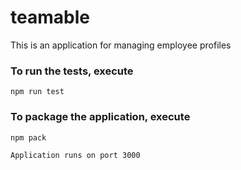 # teamable
This is an application for managing employee profiles

### To run the tests, execute
    npm run test

### To package the application, execute    
    npm pack 
    
    Application runs on port 3000
